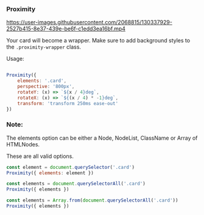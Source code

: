 



### Proximity

https://user-images.githubusercontent.com/2068815/130337929-2527b415-8e37-439e-be6f-c1edd3ea16bf.mp4

Your card will become a wrapper. Make sure to add background styles to the ```.proximity-wrapper``` class.

Usage:

```js

Proximity({
    elements: '.card',
    perspective: '800px',
    rotateY: (x) => `${x / 4}deg`,
    rotateX: (x) => `${(x / 4) * -1}deg`,
    transform: 'transform 250ms ease-out'
})

```

### Note:

The elements option can be either a Node, NodeList, ClassName or Array of HTMLNodes.

These are all valid options.
```js
const element = document.querySelector('.card')
Proximity({ elements: element })

const elements = document.querySelectorAll('.card')
Proximity({ elements })

const elements = Array.from(document.querySelectorAll('.card'))
Proximity({ elements })
```
